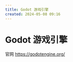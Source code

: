 ```yaml
---
title: Godot 游戏引擎
created: 2024-05-08 09:16
---
```


<!-- markdownlint-disable MD025 -->

# Godot 游戏引擎

官网 <https://godotengine.org/>

